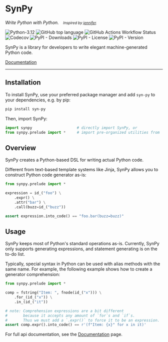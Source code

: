 # SynPy

<i>Write Python with Python.&emsp;<small>Inspired by [jennifer](https://github.com/dave/jennifer).</small></i>

![Python-3.12](https://img.shields.io/badge/Python-3.12-blue?style=for-the-badge)
![GitHub top language](https://img.shields.io/github/languages/top/Embers-of-the-Fire/syn-py?style=for-the-badge&color=yellow)
![GitHub Actions Workflow Status](https://img.shields.io/github/actions/workflow/status/Embers-of-the-Fire/syn-py/CI.yaml?style=for-the-badge)
![Codecov](https://img.shields.io/codecov/c/github/Embers-of-the-Fire/syn-py?style=for-the-badge)
![PyPI - Downloads](https://img.shields.io/pypi/dm/syn-py?style=for-the-badge)
![PyPI - License](https://img.shields.io/pypi/l/syn-py?style=for-the-badge)
![PyPI - Version](https://img.shields.io/pypi/v/syn-py?style=for-the-badge)

SynPy is a library for developers to write elegant machine-generated Python code.

[Documentation][github-page-doc]

---

## Installation

To install SynPy, use your preferred package manager and add `syn-py` to your dependencies, e.g. by pip:

```bash
pip install syn-py
```

Then, import SynPy:

```python
import synpy                    # directly import SynPy, or
from synpy.prelude import *     # import pre-organized utilities from `prelude`.
```

## Overview

SynPy creates a Python-based DSL for writing actual Python code.

Different from text-based template systems like Jinja,
SynPy allows you to construct Python code generator as-is:

```python
from synpy.prelude import *

expression = id_("foo") \
    .expr() \
    .attr("bar") \
    .call(buzz=id_("buzz"))

assert expression.into_code() == "foo.bar(buzz=buzz)"
```

## Usage

SynPy keeps most of Python's standard operations as-is.
Currently, SynPy only supports generating expressions,
and statement generating is on the to-do list.

Typically, special syntax in Python can be used with alias methods with the same name.
For example, the following example shows how to create a generator comprehension:

```python
from synpy.prelude import *

comp = fstring("Item: ", fnode(id_("x"))) \
    .for_(id_("x")) \
    .in_(id_("it"))

# note: Comprehension expressions are a bit different
#       because it accepts any amount of `for`s and `if`s.
#       Thus we must add a `.expr()` to force it to be an expression.
assert comp.expr().into_code() == r'(f"Item: {x}" for x in it)'
```

For full api documentation, see the [Documentation][github-page-doc] page.

[github-page-doc]: https://embers-of-the-fire.github.io/syn-py/
